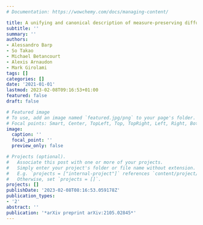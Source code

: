 ```yaml
---
# Documentation: https://wowchemy.com/docs/managing-content/

title: A unifying and canonical description of measure-preserving diffusions
subtitle: ''
summary: ''
authors:
- Alessandro Barp
- So Takao
- Michael Betancourt
- Alexis Arnaudon
- Mark Girolami
tags: []
categories: []
date: '2021-01-01'
lastmod: 2023-02-08T09:16:53+01:00
featured: false
draft: false

# Featured image
# To use, add an image named `featured.jpg/png` to your page's folder.
# Focal points: Smart, Center, TopLeft, Top, TopRight, Left, Right, BottomLeft, Bottom, BottomRight.
image:
  caption: ''
  focal_point: ''
  preview_only: false

# Projects (optional).
#   Associate this post with one or more of your projects.
#   Simply enter your project's folder or file name without extension.
#   E.g. `projects = ["internal-project"]` references `content/project/deep-learning/index.md`.
#   Otherwise, set `projects = []`.
projects: []
publishDate: '2023-02-08T08:16:53.059178Z'
publication_types:
- '2'
abstract: ''
publication: '*arXiv preprint arXiv:2105.02845*'
---
```

